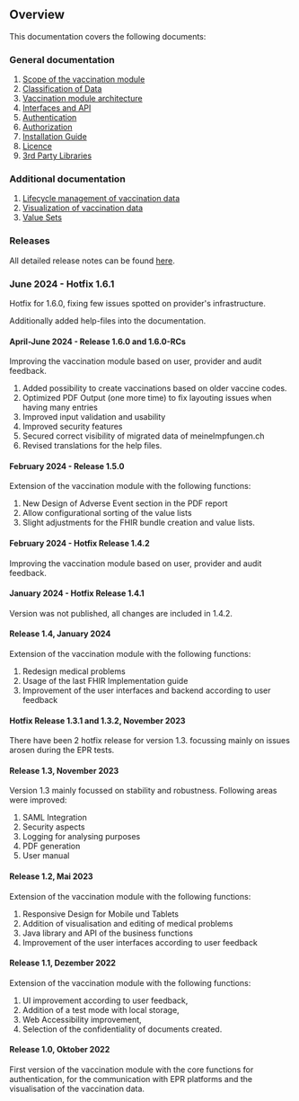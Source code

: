 ## Overview

This documentation covers the following documents:

### General documentation

1. [Scope of the vaccination module](./01_Scope.md)
2. [Classification of Data](./02_Data.md)
3. [Vaccination module architecture](./03_Architecture.md)
4. [Interfaces and API](./04_Interfaces.md)
5. [Authentication](./05_Authentication.md)
6. [Authorization](./06_Authorization.md)
7. [Installation Guide](./07_Installation.md)
8. [Licence](./09_License.md)
9. [3rd Party Libraries](./10_Libraries.md)


### Additional documentation

1. [Lifecycle management of vaccination data](./101_Lifecycle.md)
2. [Visualization of vaccination data](./102_VACD.md)
3. [Value Sets](./103_ValueSets.md)

### Releases
All detailed release notes can be found [here](https://github.com/ehealthsuisse/Impfmodul-Phase-I/blob/main/Implementation/Releases/release-notes.md).

### June 2024 - Hotfix 1.6.1 
Hotfix for 1.6.0, fixing few issues spotted on provider's infrastructure.

Additionally added help-files into the documentation.

#### April-June 2024 - Release 1.6.0 and 1.6.0-RCs
Improving the vaccination module based on user, provider and audit feedback.

1. Added possibility to create vaccinations based on older vaccine codes.
2. Optimized PDF Output (one more time) to fix layouting issues when having many entries
3. Improved input validation and usability
4. Improved security features
5. Secured correct visibility of migrated data of meineImpfungen.ch
6. Revised translations for the help files.

#### February 2024 - Release 1.5.0
Extension of the vaccination module with the following functions:

1. New Design of Adverse Event section in the PDF report
2. Allow configurational sorting of the value lists
3. Slight adjustments for the FHIR bundle creation and value lists.

#### February 2024 - Hotfix Release 1.4.2
Improving the vaccination module based on user, provider and audit feedback.

#### January 2024 - Hotfix Release 1.4.1
Version was not published, all changes are included in 1.4.2. 

#### Release 1.4, January 2024
Extension of the vaccination module with the following functions:

1. Redesign medical problems 
2. Usage of the last FHIR Implementation guide 
3. Improvement of the user interfaces and backend according to user feedback


#### Hotfix Release 1.3.1 and 1.3.2, November 2023
There have been 2 hotfix release for version 1.3. focussing mainly on issues arosen during the EPR tests. 


#### Release 1.3, November 2023
Version 1.3 mainly focussed on stability and robustness. Following areas were improved:

1. SAML Integration
2. Security aspects
3. Logging for analysing purposes
4. PDF generation
4. User manual


#### Release 1.2, Mai 2023
Extension of the vaccination module with the following functions:

1. Responsive Design for Mobile und Tablets
2. Addition of visualisation and editing of medical problems
3. Java library and API of the business functions
4. Improvement of the user interfaces according to user feedback


#### Release 1.1, Dezember 2022
Extension of the vaccination module with the following functions:

1. UI improvement according to user feedback,
2. Addition of a test mode with local storage,
3. Web Accessibility improvement,
4. Selection of the confidentiality of documents created.


#### Release 1.0, Oktober 2022
First version of the vaccination module with the core functions for authentication, for the communication with EPR platforms and the visualisation of the vaccination data.
